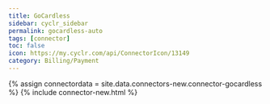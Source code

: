 ```yaml
---
title: GoCardless
sidebar: cyclr_sidebar
permalink: gocardless-auto
tags: [connector]
toc: false
icon: https://my.cyclr.com/api/ConnectorIcon/13149
category: Billing/Payment
---
```

{% assign connectordata = site.data.connectors-new.connector-gocardless %}
{% include connector-new.html %}	